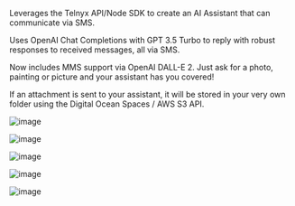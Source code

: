 Leverages the Telnyx API/Node SDK to create an AI Assistant that can communicate via SMS. 

Uses OpenAI Chat Completions with GPT 3.5 Turbo to reply with robust responses to received messages, all via SMS.

Now includes MMS support via OpenAI DALL-E 2. Just ask for a photo, painting or picture and your assistant has you covered!

If an attachment is sent to your assistant, it will be stored in your very own folder using the Digital Ocean Spaces / AWS S3 API.

![image](https://github.com/opethrocks/text-assist/assets/2834141/ee3574b5-555e-4346-b5db-5510a30d22c0)

![image](https://github.com/opethrocks/text-assist/assets/2834141/09781a87-2eda-4f1f-831f-75aaeeddc205)

![image](https://github.com/opethrocks/text-assist/assets/2834141/704f0b35-672e-45a1-841a-83f9dfee7c55)

![image](https://github.com/opethrocks/text-assist/assets/2834141/a180162c-ab9d-45c6-bb5e-6b877ffe3979)

![image](https://github.com/opethrocks/text-assist/assets/2834141/b2e02d49-00ab-428c-97bd-a25452e96e11)
